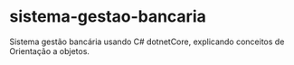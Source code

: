 # sistema-gestao-bancaria
Sistema gestão bancária usando C# dotnetCore, explicando conceitos de Orientação a objetos. 
